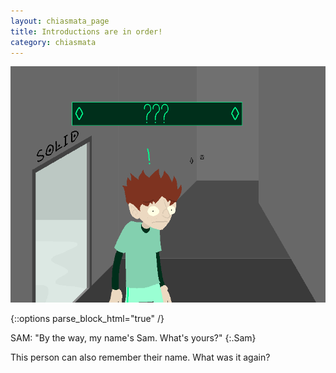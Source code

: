 ```yaml
---
layout: chiasmata_page
title: Introductions are in order!
category: chiasmata
---
```


![022](/chiasmata/images/narrative/021.png)

{::options parse_block_html="true" /}
<div class="dialogue">
SAM: "By the way, my name's Sam. What's yours?"
{:.Sam}
</div>

This person can also remember their name. What was it again?